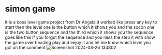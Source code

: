 # simon game
it is a boss level game project from Dr Angela
it worked like press any key to start 
then the level one is the button which it shows you and
the socon one is the two button sequence and
the third which it shows you
the sequence goes like this if you forgot the sequence and you miss the step it with show the game over heading
play and enjoy it and let me know which level you got on the comment
![Screenshot 2024-08-26 134802](https://github.com/user-attachments/assets/4ded46c1-fb5e-4c31-bf24-6636229e679d)
